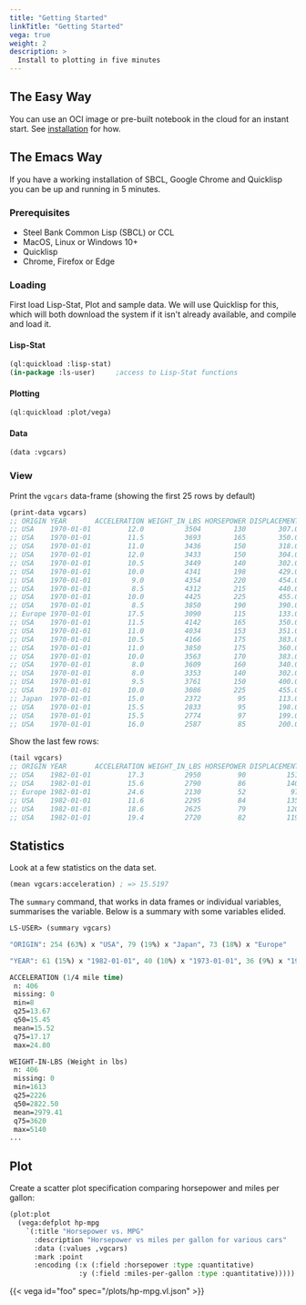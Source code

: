 ```yaml
---
title: "Getting Started"
linkTitle: "Getting Started"
vega: true
weight: 2
description: >
  Install to plotting in five minutes
---
```


## The Easy Way

You can use an OCI image or pre-built notebook in the cloud for an instant
start. See [installation](/docs/getting-started/installation/) for how.

## The Emacs Way
If you have a working installation of SBCL, Google Chrome and
Quicklisp you can be up and running in 5 minutes.

### Prerequisites

- Steel Bank Common Lisp (SBCL) or CCL
- MacOS, Linux or Windows 10+
- Quicklisp
- Chrome, Firefox or Edge

### Loading

First load Lisp-Stat, Plot and sample data.  We will use Quicklisp for
this, which will both download the system if it isn't already
available, and compile and load it.

#### Lisp-Stat

```lisp
(ql:quickload :lisp-stat)
(in-package :ls-user)     ;access to Lisp-Stat functions
```

#### Plotting

```lisp
(ql:quickload :plot/vega)
```

#### Data

```lisp
(data :vgcars)
```

### View

Print the `vgcars` data-frame (showing the first 25 rows by default)

```lisp
(print-data vgcars)
;; ORIGIN YEAR       ACCELERATION WEIGHT_IN_LBS HORSEPOWER DISPLACEMENT CYLINDERS MILES_PER_GALLON NAME
;; USA    1970-01-01         12.0          3504        130        307.0         8             18.0 chevrolet chevelle malibu
;; USA    1970-01-01         11.5          3693        165        350.0         8             15.0 buick skylark 320
;; USA    1970-01-01         11.0          3436        150        318.0         8             18.0 plymouth satellite
;; USA    1970-01-01         12.0          3433        150        304.0         8             16.0 amc rebel sst
;; USA    1970-01-01         10.5          3449        140        302.0         8             17.0 ford torino
;; USA    1970-01-01         10.0          4341        198        429.0         8             15.0 ford galaxie 500
;; USA    1970-01-01          9.0          4354        220        454.0         8             14.0 chevrolet impala
;; USA    1970-01-01          8.5          4312        215        440.0         8             14.0 plymouth fury iii
;; USA    1970-01-01         10.0          4425        225        455.0         8             14.0 pontiac catalina
;; USA    1970-01-01          8.5          3850        190        390.0         8             15.0 amc ambassador dpl
;; Europe 1970-01-01         17.5          3090        115        133.0         4 NIL              citroen ds-21 pallas
;; USA    1970-01-01         11.5          4142        165        350.0         8 NIL              chevrolet chevelle concours (sw)
;; USA    1970-01-01         11.0          4034        153        351.0         8 NIL              ford torino (sw)
;; USA    1970-01-01         10.5          4166        175        383.0         8 NIL              plymouth satellite (sw)
;; USA    1970-01-01         11.0          3850        175        360.0         8 NIL              amc rebel sst (sw)
;; USA    1970-01-01         10.0          3563        170        383.0         8             15.0 dodge challenger se
;; USA    1970-01-01          8.0          3609        160        340.0         8             14.0 plymouth 'cuda 340
;; USA    1970-01-01          8.0          3353        140        302.0         8 NIL              ford mustang boss 302
;; USA    1970-01-01          9.5          3761        150        400.0         8             15.0 chevrolet monte carlo
;; USA    1970-01-01         10.0          3086        225        455.0         8             14.0 buick estate wagon (sw)
;; Japan  1970-01-01         15.0          2372         95        113.0         4             24.0 toyota corona mark ii
;; USA    1970-01-01         15.5          2833         95        198.0         6             22.0 plymouth duster
;; USA    1970-01-01         15.5          2774         97        199.0         6             18.0 amc hornet
;; USA    1970-01-01         16.0          2587         85        200.0         6             21.0 ford maverick                 ..
```

Show the last few rows:

```lisp
(tail vgcars)
;; ORIGIN YEAR       ACCELERATION WEIGHT_IN_LBS HORSEPOWER DISPLACEMENT CYLINDERS MILES_PER_GALLON NAME
;; USA    1982-01-01         17.3          2950         90          151         4               27 chevrolet camaro
;; USA    1982-01-01         15.6          2790         86          140         4               27 ford mustang gl
;; Europe 1982-01-01         24.6          2130         52           97         4               44 vw pickup
;; USA    1982-01-01         11.6          2295         84          135         4               32 dodge rampage
;; USA    1982-01-01         18.6          2625         79          120         4               28 ford ranger
;; USA    1982-01-01         19.4          2720         82          119         4               31 chevy s-10
```

## Statistics

Look at a few statistics on the data set.

```lisp
(mean vgcars:acceleration) ; => 15.5197
```

The `summary` command, that works in data frames or individual variables, summarises the variable.  Below is a summary with some variables elided.
```lisp
LS-USER> (summary vgcars)

"ORIGIN": 254 (63%) x "USA", 79 (19%) x "Japan", 73 (18%) x "Europe"

"YEAR": 61 (15%) x "1982-01-01", 40 (10%) x "1973-01-01", 36 (9%) x "1978-01-01", 35 (9%) x "1970-01-01", 34 (8%) x "1976-01-01", 30 (7%) x "1975-01-01", 29 (7%) x "1971-01-01", 29 (7%) x "1979-01-01", 29 (7%) x "1980-01-01", 28 (7%) x "1972-01-01", 28 (7%) x "1977-01-01", 27 (7%) x "1974-01-01"

ACCELERATION (1/4 mile time)
 n: 406
 missing: 0
 min=8
 q25=13.67
 q50=15.45
 mean=15.52
 q75=17.17
 max=24.80

WEIGHT-IN-LBS (Weight in lbs)
 n: 406
 missing: 0
 min=1613
 q25=2226
 q50=2822.50
 mean=2979.41
 q75=3620
 max=5140
...

```
<!--
Note: We have removed the car models, essentially the row names, from
the summary in the table above.  Normally this would be done
automatically by the system, but this data set has a few repeated row
names, and only a human can determine whether or not they are
significant.  For this demonstration, they are not.
-->

## Plot

Create a scatter plot specification comparing horsepower and miles per
gallon:

```lisp
(plot:plot
  (vega:defplot hp-mpg
    `(:title "Horsepower vs. MPG"
      :description "Horsepower vs miles per gallon for various cars"
      :data (:values ,vgcars)
      :mark :point
      :encoding (:x (:field :horsepower :type :quantitative)
	             :y (:field :miles-per-gallon :type :quantitative)))))
```

{{< vega id="foo" spec="/plots/hp-mpg.vl.json" >}}



